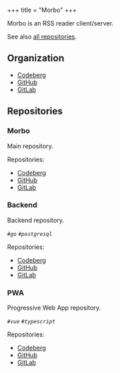 +++
title = "Morbo"
+++

Morbo is an RSS reader client/server.

See also [all repositories](@/notes/Repositories/_index.md).

## Organization

- [Codeberg](https://codeberg.org/morbo-org)
- [GitHub](https://github.com/morbo-org)
- [GitLab](https://gitlab.com/morbo-org)

## Repositories

### Morbo

Main repository.

Repositories:

- [Codeberg](https://codeberg.org/morbo-org/Morbo)
- [GitHub](https://github.com/morbo-org/Morbo)
- [GitLab](https://gitlab.com/morbo-org/Morbo)

### Backend

Backend repository.

*`#go` `#postgresql`*

Repositories:

- [Codeberg](https://codeberg.org/morbo-org/backend)
- [GitHub](https://github.com/morbo-org/backend)
- [GitLab](https://gitlab.com/morbo-org/backend)

### PWA

Progressive Web App repository.

*`#vue` `#typescript`*

Repositories:

- [Codeberg](https://codeberg.org/morbo-org/pwa)
- [GitHub](https://github.com/morbo-org/pwa)
- [GitLab](https://gitlab.com/morbo-org/pwa)
